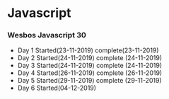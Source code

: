 # Javascript

### Wesbos Javascript 30
- Day 1 Started(23-11-2019) complete(23-11-2019)
- Day 2 Started(24-11-2019) complete (24-11-2019)
- Day 3 Started(24-11-2019) complete (24-11-2019)
- Day 4 Started(26-11-2019) complete (26-11-2019)
- Day 5 Started(29-11-2019) complete (29-11-2019)
- Day 6 Started(04-12-2019)